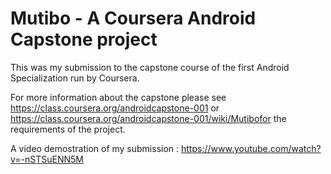 Mutibo - A Coursera Android Capstone project
============================================

This was my submission to the capstone course of the first Android Specialization run by Coursera. 

For more information about the capstone please see https://class.coursera.org/androidcapstone-001 or https://class.coursera.org/androidcapstone-001/wiki/Mutibofor the requirements of the project.

A video demostration of my submission : https://www.youtube.com/watch?v=-nSTSuENN5M
